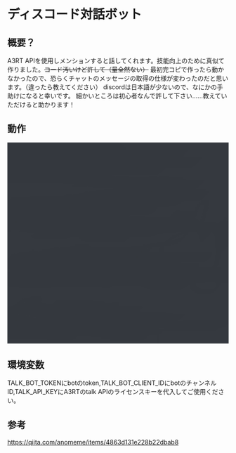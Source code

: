 ディスコード対話ボット
====
## 概要？
A3RT APIを使用しメンションすると話してくれます。技能向上のために真似て作りました。~~コード汚いけど許して（量全然ない）~~
最初完コピで作ったら動かなかったので、恐らくチャットのメッセージの取得の仕様が変わったのだと思います。（違ったら教えてください）
discordは日本語が少ないので、なにかの手助けになると幸いです。
細かいところは初心者なんで許して下さい......教えていただけると助かります！
## 動作
![demo](/gif/demo.gif)
## 環境変数
TALK_BOT_TOKENにbotのtoken,TALK_BOT_CLIENT_IDにbotのチャンネルID,TALK_API_KEYにA3RTのtalk APIのライセンスキーを代入してご使用ください。
## 参考

https://qiita.com/anomeme/items/4863d131e228b22dbab8
